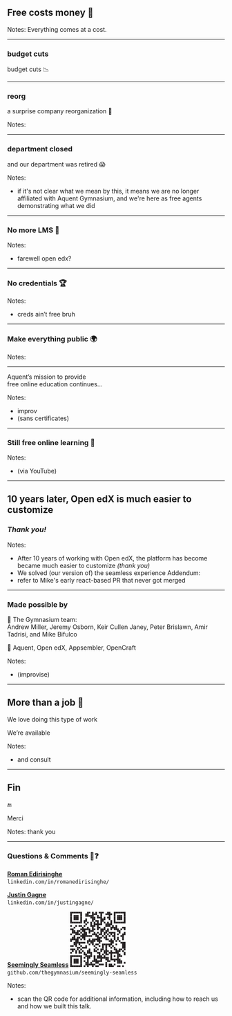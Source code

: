 <!-- .slide: data-background="black" -->

## Free costs money 💸<!-- .element: class="" -->

Notes:
Everything comes at a cost.

---

<!-- .slide: data-background="black" -->

### budget cuts<!-- .element: class="hide" -->

budget cuts 📉

---

<!-- .slide: data-background="black" -->

### reorg<!-- .element: class="hide" -->

a surprise company reorganization 🙈

Notes:

---

<!-- .slide: data-background="black" -->

### department closed<!-- .element: class="hide" -->

and our department was retired 😱

Notes:
- if it's not clear what we mean by this, it means we are no longer affiliated with Aquent Gymnasium, and we're here as free agents demonstrating what we did

---

### No more LMS 👋

Notes:
- farewell open edx?

---

### No credentials 🏆

Notes:
- creds ain’t free bruh

---

### Make everything public 🌍

Notes:

---

Aquent’s mission to provide <br>free online education continues...

Notes:
- improv
- (sans certificates)

---

### Still free online learning 💯

Notes:
- (via YouTube)

---

## 10 years later, Open edX is much easier to customize

### *Thank you!*<!-- .element: class="fragment" data-fragment-index="1" -->

Notes:
- After 10 years of working with Open edX, the platform has become became much easier to customize *(thank you)*
- We solved (our version of) the seamless experience
Addendum:
- refer to Mike's early react-based PR that never got merged

---

### Made possible by

🙏 The Gymnasium team: <br>Andrew Miller, Jeremy Osborn, Keir Cullen Janey, Peter Brislawn, Amir Tadrisi, and Mike Bifulco

🤝 Aquent, Open edX, Appsembler, OpenCraft

Notes:
- (improvise)

---

## More than a job 💼

We love doing this type of work

We’re available

Notes:
- and consult

---

<!-- .slide: data-background="black" -->

## Fin

🔚

Merci <!-- .element: class="fragment" data-fragment-index="1" -->

Notes: thank you

---

### Questions & Comments 🤨❓

[**Roman Edirisinghe**](https://www.linkedin.com/in/romanedirisinghe/)<br>
`linkedin.com/in/romanedirisinghe/`

[**Justin Gagne**](https://www.linkedin.com/in/justingagne/)<br>
`linkedin.com/in/justingagne/`

[**Seemingly Seamless**](https://github.com/thegymnasium/seemingly-seamless)
![View source on GitHub](img/qr-code-seemingly-seamless.svg)<!-- .element: class="connect" --><br>
`github.com/thegymnasium/seemingly-seamless`

Notes:
- scan the QR code for additional information, including how to reach us and how we built this talk.
